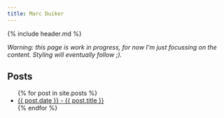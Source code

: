 ```yaml
---
title: Marc Duiker
---
```


{% include header.md %}

_Warning: this page is work in progress, for now I'm just focussing on the content. Styling will eventually follow ;)._

## Posts
<ul>
  {% for post in site.posts %}
    <li>
      <a href="{{ post.url }}">{{ post.date }} - {{ post.title }}</a>
    </li>
  {% endfor %}
</ul>